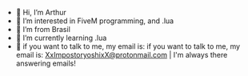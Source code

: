 - 👋 Hi, I’m Arthur
- 👀 I’m interested in FiveM programming, and .lua
- 🎄 I’m from Brasil
- 🌱 I’m currently learning .lua
- 📱  if you want to talk to me, my email is: if you want to talk to me, my email is: XxImpostoryoshixX@protonmail.com |  I'm always there answering emails!

<!---

ig: @arthursaads_

--->
